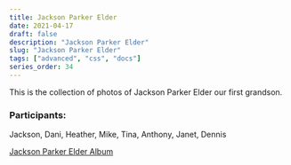 ```yaml
---
title: Jackson Parker Elder
date: 2021-04-17
draft: false
description: "Jackson Parker Elder"
slug: "Jackson Parker Elder"
tags: ["advanced", "css", "docs"]
series_order: 34
---
```

<script>
var password = prompt("Enter password:");
if (password !== "4663026") {
window.location.href = "/albums"; // Redirect if incorrect
}
</script>

This is the collection of photos of Jackson Parker Elder our first grandson.

### Participants:
Jackson, Dani, Heather, Mike, Tina, Anthony, Janet, Dennis

[Jackson Parker Elder Album](https://photos.app.goo.gl/GFWQ92sg82WMV3Jx9)
